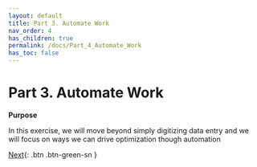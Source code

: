 ```yaml
---
layout: default
title: Part 3. Automate Work
nav_order: 4
has_children: true
permalink: /docs/Part_4_Automate_Work
has_toc: false
---
```


# Part 3. Automate Work

**Purpose**

In this exercise, we will move beyond simply digitizing data entry and we will focus on ways we can drive optimization though automation

[Next](./Part_3.1_Automate_Work.md){: .btn .btn-green-sn }


